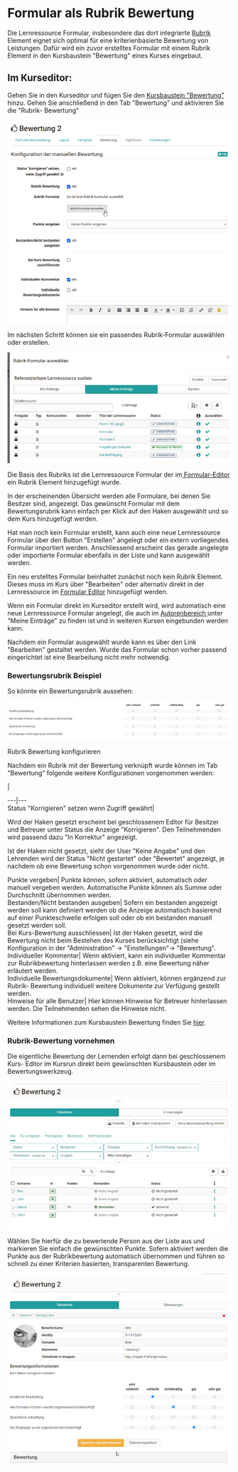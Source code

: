 # Formular als Rubrik Bewertung

Die Lernressource Formular, insbesondere das dort integrierte [Rubrik
](Rubric.de.md)Element eignet sich optimal für eine kriterienbasierte Bewertung
von Leistungen. Dafür wird ein zuvor erstelltes Formular mit einem Rubrik
Element in den Kursbaustein "Bewertung" eines Kurses eingebaut.

## Im Kurseditor:

Gehen Sie in den Kurseditor und fügen Sie den [Kursbaustein
"Bewertung"](../../pages/viewpage.action%EF%B9%96pageId=108593280.html) hinzu.
Gehen Sie anschließend in den Tab "Bewertung" und aktivieren Sie die "Rubrik-
Bewertung"

![](assets/Bewertung_Tab_Rurbrik-Bewerung.png)

Im nächsten Schritt können sie ein passendes Rubrik-Formular auswählen oder
erstellen.

![](assets/Rubrik-Formular_waehlen.png)

Die Basis des Rubriks ist die Lernressource Formular der im[ Formular-Editor
](Formular+Editor.html)ein Rubrik Element hinzugefügt wurde.

In der erscheinenden Übersicht werden alle Formulare, bei denen Sie Besitzer
sind, angezeigt. Das gewünscht Formular mit dem Bewertungsrubrik kann einfach
per Klick auf den Haken ausgewählt und so dem Kurs hinzugefügt werden.

Hat man noch kein Formular erstellt, kann auch eine neue Lernressource
Formular über den Button "Erstellen" angelegt oder ein extern vorliegendes
Formular importiert werden. Anschliessend erscheint das gerade angelegte oder
importierte Formular ebenfalls in der Liste und kann ausgewählt werden.

Ein neu erstelltes Formular beinhaltet zunächst noch kein Rubrik Element.
Dieses muss im Kurs über "Bearbeiten" oder alternativ direkt in der
Lernressource im [Formular Editor](Formular+Editor.html) hinzugefügt werden.

Wenn ein Formular direkt im Kurseditor erstellt wird, wird automatisch eine
neue Lernressource Formular angelegt, die auch im [Autorenbereich
](Autorenbereich.html)unter "Meine Einträge" zu finden ist und in weiteren
Kursen eingebunden werden kann.

Nachdem ein Formular ausgewählt wurde kann es über den Link "Bearbeiten"
gestaltet werden. Wurde das Formular schon vorher passend eingerichtet ist
eine Bearbeitung nicht mehr notwendig.

### Bewertungsrubrik Beispiel

So könnte ein Bewertungsrubrik aussehen:

![](assets/Rubrik_Formular_Beispiel1.png)

Rubrik Bewertung konfigurieren

Nachdem ein Rubrik mit der Bewertung verknüpft wurde können im Tab "Bewertung"
folgende weitere Konfigurationen vorgenommen werden:

  
|  
  
---|---  
Status "Korrigieren" setzen wenn Zugriff gewährt|

Wird der Haken gesetzt erscheint bei geschlossenem Editor für Besitzer und
Betreuer unter Status die Anzeige "Korrigieren". Den Teilnehmenden wird
passend dazu "In Korrektur" angezeigt.

Ist der Haken nicht gesetzt, sieht der User "Keine Angabe" und den Lehrenden
wird der Status "Nicht gestartet" oder "Bewertet" angezeigt, je nachdem ob
eine Bewertung schon vorgenommen wurde oder nicht.  
  
Punkte vergeben| Punkte können, sofern aktiviert, automatisch oder manuell
vergeben werden. Automatische Punkte können als Summe oder Durchschnitt
übernommen werden.  
Bestanden/Nicht bestanden ausgeben| Sofern ein bestanden angezeigt werden soll
kann definiert werden ob die Anzeige automatisch basierend auf einer
Punkteschwelle erfolgen soll oder ob ein bestanden manuell gesetzt werden
soll.  
Bei Kurs-Bewertung ausschliessen| Ist der Haken gesetzt, wird die Bewertung
nicht beim Bestehen des Kurses berücksichtigt (siehe Konfiguration in der
"Administration" →  "Einstellungen"→ "Bewertung".  
Individueller Kommentar| Wenn aktiviert, kann ein individueller Kommentar zur
Rubrikbewertung hinterlassen werden z.B. eine Bewertung näher erläutert
werden.  
Individuelle Bewertungsdokumente| Wenn aktiviert, können ergänzend zur Rubrik-
Bewertung individuell weitere Dokumente zur Verfügung gestellt werden.  
Hinweise für alle Benutzer| Hier können Hinweise für Betreuer hinterlassen
werden. Die Teilnehmenden sehen die Hinweise nicht.  
  
Weitere Informationen zum Kursbaustein Bewertung finden Sie
[hier](../../pages/viewpage.action%EF%B9%96pageId=108593280.html).

### Rubrik-Bewertung vornehmen

Die eigentliche Bewertung der Lernenden erfolgt dann bei geschlossenem Kurs-
Editor im Kursrun direkt beim gewünschten Kursbaustein oder im
Bewertungswerkzeug.

![](assets/Bewertung.png)

Wählen Sie hierfür die zu bewertende Person aus der Liste aus und markieren
Sie einfach die gewünschten Punkte. Sofern aktiviert werden die Punkte aus der
Rubrikbewertung automatisch übernommen und führen so schnell zu einer
Kriterien basierten, transparenten Bewertung.

![](assets/Rubrik_bew.png)

  

  

